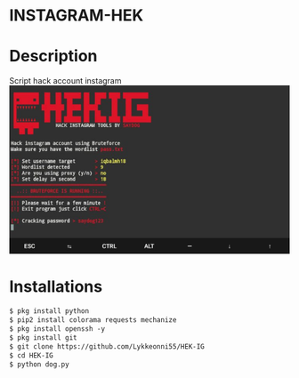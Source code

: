 # INSTAGRAM-HEK
# Description
Script hack account instagram
<img src="https://github.com/Lykkeonni55/HEK-IG/blob/master/VideoSnapshot_20191005_194504.jpg">
# Installations
```
$ pkg install python
$ pip2 install colorama requests mechanize
$ pkg install openssh -y
$ pkg install git
$ git clone https://github.com/Lykkeonni55/HEK-IG
$ cd HEK-IG
$ python dog.py
```
